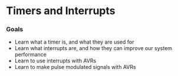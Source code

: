 # Timers and Interrupts
### Goals
 - Learn what a timer is, and what they are used for
 - Learn what interrupts are, and how they can improve our system performance
 - Learn to use interrupts with AVRs
 - Learn to make pulse modulated signals with AVRs
